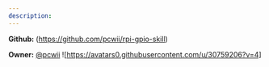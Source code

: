 ```yaml
---
description: 
---
```



**Github:** (https://github.com/pcwii/rpi-gpio-skill)

**Owner:** [@pcwii](https://github.com/pcwii) ![https://avatars0.githubusercontent.com/u/30759206?v=4]

